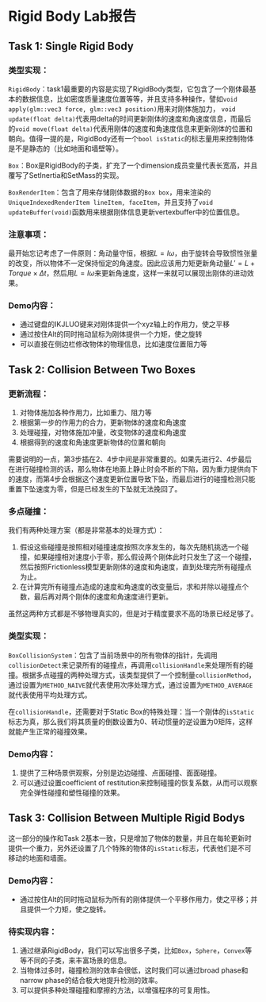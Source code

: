 # Rigid Body Lab报告

## Task 1: Single Rigid Body

### 类型实现：

`RigidBody`：task1最重要的内容是实现了RigidBody类型，它包含了一个刚体最基本的数据信息，比如密度质量速度位置等等，并且支持多种操作，譬如`void apply(glm::vec3 force, glm::vec3 position)`用来对刚体施加力， `void update(float delta)`代表用delta的时间更新刚体的速度和角速度信息，而最后的`void move(float delta)`代表用刚体的速度和角速度信息来更新刚体的位置和朝向。值得一提的是，RigidBody还有一个`bool isStatic`的标志量用来控制物体是不是静态的（比如地面和墙壁等）。

`Box`：Box是RigidBody的子类，扩充了一个dimension成员变量代表长宽高，并且覆写了SetInertia和SetMass的实现。
    
`BoxRenderItem`：包含了用来存储刚体数据的`Box box`，用来渲染的`UniqueIndexedRenderItem lineItem, faceItem`，并且支持了`void updateBuffer(void)`函数用来根据刚体信息更新vertexbuffer中的位置信息。

### 注意事项：

最开始忘记考虑了一件原则：角动量守恒，根据$L=I\omega$，由于旋转会导致惯性张量的改变，所以物体不一定保持恒定的角速度。因此应该用力矩更新角动量$L'=L+Torque\times \Delta t$，然后用$L=I\omega$来更新角速度，这样一来就可以展现出刚体的进动效果。

### Demo内容：

- 通过键盘的IKJLUO键来对刚体提供一个xyz轴上的作用力，使之平移
- 通过按住Alt的同时拖动鼠标为刚体提供一个力矩，使之旋转
- 可以直接在侧边栏修改物体的物理信息，比如速度位置阻力等

## Task 2: Collision Between Two Boxes

### 更新流程：

1. 对物体施加各种作用力，比如重力、阻力等
2. 根据第一步的作用力的合力，更新物体的速度和角速度
3. 处理碰撞，对物体施加冲量，改变物体的速度和角速度
4. 根据得到的速度和角速度更新物体的位置和朝向

需要说明的一点，第3步插在2、4步中间是非常重要的。如果先进行2、4步最后在进行碰撞检测的话，那么物体在地面上静止时会不断的下陷，因为重力提供向下的速度，而第4步会根据这个速度更新位置导致下坠，而最后进行的碰撞检测只能重置下坠速度为零，但是已经发生的下坠就无法挽回了。

### 多点碰撞：

我们有两种处理方案（都是非常基本的处理方式）：

1. 假设这些碰撞是按照相对碰撞速度按照次序发生的，每次先随机挑选一个碰撞，如果碰撞相对速度小于零，那么假设两个刚体此时只发生了这一个碰撞，然后按照Frictionless模型更新刚体的速度和角速度，直到处理完所有碰撞点为止。
2. 在计算完所有碰撞点造成的速度和角速度的改变量后，求和并除以碰撞点个数，最后再对两个刚体的速度和角速度进行更新。

虽然这两种方式都是不够物理真实的，但是对于精度要求不高的场景已经足够了。

### 类型实现：

`BoxCollisionSystem`：包含了当前场景中的所有物体的指针，先调用`collisionDetect`来记录所有的碰撞点，再调用`collisionHandle`来处理所有的碰撞。根据多点碰撞的两种处理方式，该类型提供了一个控制量`collisionMethod`，通过设置为`METHOD_NAIVE`就代表使用次序处理方式，通过设置为`METHOD_AVERAGE`就代表使用平均处理方式。

在`collisionHandle`，还需要对于Static Box的特殊处理：当一个刚体的`isStatic`标志为真，那么我们将其质量的倒数设置为0、转动惯量的逆设置为0矩阵，这样就能产生正常的碰撞效果。

### Demo内容：

1. 提供了三种场景供观察，分别是边边碰撞、点面碰撞、面面碰撞。
2. 可以通过设置coefficient of restitution来控制碰撞的恢复系数，从而可以观察完全弹性碰撞和塑性碰撞的效果。

## Task 3: Collision Between Multiple Rigid Bodys

这一部分的操作和Task 2基本一致，只是增加了物体的数量，并且在每轮更新时提供一个重力，另外还设置了几个特殊的物体的`isStatic`标志，代表他们是不可移动的地面和墙面。

### Demo内容：

- 通过按住Alt的同时拖动鼠标为所有的刚体提供一个平移作用力，使之平移；并且提供一个力矩，使之旋转。

### 待实现内容：

1. 通过继承RigidBody，我们可以写出很多子类，比如`Box`，`Sphere`，`Convex`等等不同的子类，来丰富场景的信息。
2. 当物体过多时，碰撞检测的效率会很低，这时我们可以通过broad phase和narrow phase的结合极大地提升检测的效率。
3. 可以提供多种处理碰撞和摩擦的方法，以增强程序的可复用性。